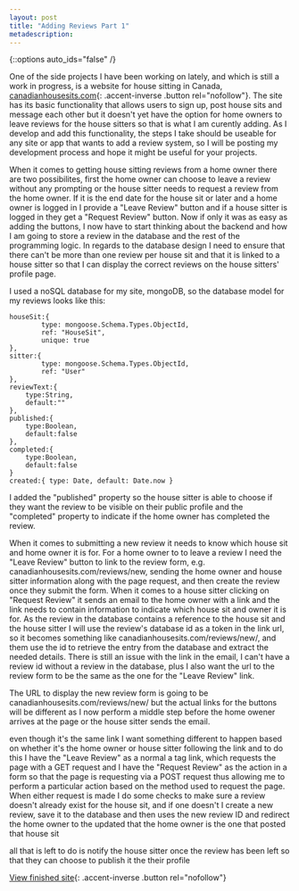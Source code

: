 ```yaml
---
layout: post
title: "Adding Reviews Part 1"
metadescription: 
---
```


{::options auto_ids="false" /}

One of the side projects I have been working on lately, and which is still a work in progress, is a website for house sitting in Canada, [canadianhousesits.com][chs]{: .accent-inverse .button rel="nofollow"}. The site has its basic functionality that allows users to sign up, post house sits and message each other but it doesn't yet have the option for home owners to leave reviews for the house sitters so that is what I am curently adding. As I develop and add this functionality, the steps I take should be useable for any site or app that wants to add a review system, so I will be posting my development process and hope it might be useful for your projects.

When it comes to getting house sitting reviews from a home owner there are two possibilites, first the home owner can choose to leave a review without any prompting or the house sitter needs to request a review from the home owner. If it is the end date for the house sit or later and a home owner is logged in I provide a "Leave Review" button and if a house sitter is logged in they get a "Request Review" button. Now if only it was as easy as adding the buttons, I now have to start thinking about the backend and how I am going to store a review in the database and the rest of the programming logic. In regards to the database design I need to ensure that there can't be more than one review per house sit and that it is linked to a house sitter so that I can display the correct reviews on the house sitters' profile page.

I used a noSQL database for my site, mongoDB, so the database model for my reviews looks like this:

~~~~~
houseSit:{
        type: mongoose.Schema.Types.ObjectId,
        ref: "HouseSit",
        unique: true
},
sitter:{
        type: mongoose.Schema.Types.ObjectId,
        ref: "User"
},
reviewText:{
    type:String,
    default:""
},
published:{
    type:Boolean,
    default:false
},
completed:{
    type:Boolean,
    default:false
}
created:{ type: Date, default: Date.now }
~~~~~

I added the "published" property so the house sitter is able to choose if they want the review to be visible on their public profile and the "completed" property to indicate if the home owner has completed the review.

When it comes to submitting a new review it needs to know which house sit and home owner it is for. For a home owner to to leave a review I need the "Leave Review" button to link to the review form, e.g. canadianhousesits.com/reviews/new, sending the home owner and house sitter information along with the page request, and then create the review once they submit the form. When it comes to a house sitter clicking on "Request Review" it sends an email to the home owner with a link and the link needs to contain information to indicate which house sit and owner it is for. As the review in the database contains a reference to the house sit and the house sitter I will use the review's database id as a token in the link url, so it becomes something like canadianhousesits.com/reviews/new/<review id>, and them use the id to retrieve the entry from the database and extract the needed details. There is still an issue with the link in the email, I can't have a review id without a review in the database, plus I also want the url to the review form to be the same as the one for the "Leave Review" link.

The URL to display the new review form is going to be canadianhousesits.com/reviews/new/<review id> but the actual links for the buttons will be different as I now perform a middle step before the home owener arrives at the page or the house sitter sends the email.



 even though it's the same link I want something different to happen based on whether it's the home owner or house sitter following the link and to do this I have the "Leave Review" as a normal a tag link, which requests the page with a GET request and I have the "Request Review" as the action in a form so that the page is requesting via a POST request thus allowing me to perform a particular action based on the method used to request the page. When either request is made I do some checks to make sure a review doesn't already exist for the house sit, and if one doesn't I create a new review, save it to the database and then uses the new review ID and redirect the home owner to the updated that the home owner is the one that posted that house sit





all that is left to do is notify the house sitter once the review has been left so that they can choose to publish it the their profile




[View finished site][finished_site]{: .accent-inverse .button rel="nofollow"}


[chs]: https://canadianhousesits.com
[finished_site]: https://slasher4k.github.io/fishpond/